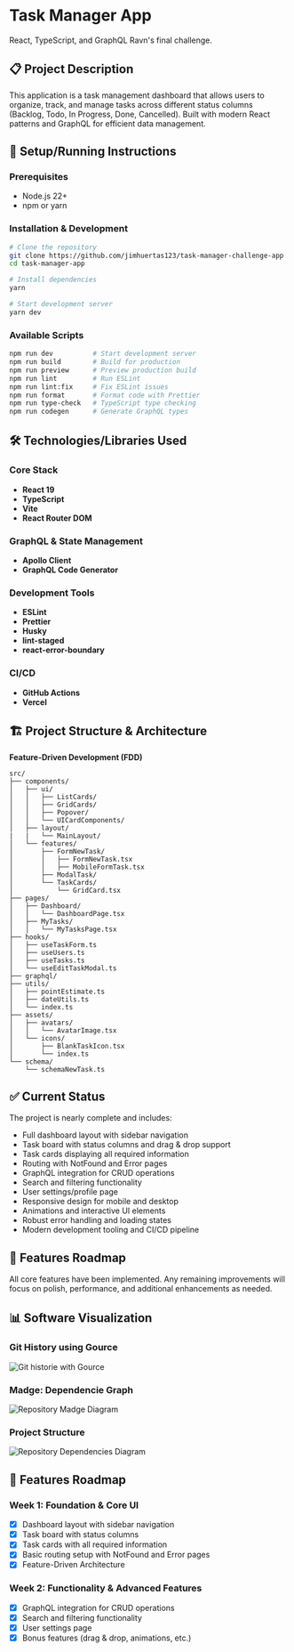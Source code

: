 # Task Manager App

React, TypeScript, and GraphQL Ravn's final challenge.

## 📋 Project Description

This application is a task management dashboard that allows users to organize, track, and manage tasks across different status columns (Backlog, Todo, In Progress, Done, Cancelled). Built with modern React patterns and GraphQL for efficient data management.

## 🚀 Setup/Running Instructions

### Prerequisites

- Node.js 22+
- npm or yarn

### Installation & Development

```bash
# Clone the repository
git clone https://github.com/jimhuertas123/task-manager-challenge-app
cd task-manager-app

# Install dependencies
yarn

# Start development server
yarn dev
```

### Available Scripts

```bash
npm run dev          # Start development server
npm run build        # Build for production
npm run preview      # Preview production build
npm run lint         # Run ESLint
npm run lint:fix     # Fix ESLint issues
npm run format       # Format code with Prettier
npm run type-check   # TypeScript type checking
npm run codegen      # Generate GraphQL types
```

## 🛠 Technologies/Libraries Used

### Core Stack

- **React 19**
- **TypeScript**
- **Vite**
- **React Router DOM**

### GraphQL & State Management

- **Apollo Client**
- **GraphQL Code Generator**

### Development Tools

- **ESLint**
- **Prettier**
- **Husky**
- **lint-staged**
- **react-error-boundary**

### CI/CD

- **GitHub Actions**
- **Vercel**

## 🏗 Project Structure & Architecture

**Feature-Driven Development (FDD)**

```
src/
├── components/
│   ├── ui/
│   │   ├── ListCards/
│   │   ├── GridCards/
│   │   ├── Popover/
│   │   └── UICardComponents/
│   ├── layout/
|   |   └── MainLayout/
│   └── features/
│       ├── FormNewTask/
│       │   ├── FormNewTask.tsx
│       │   ├── MobileFormTask.tsx
│       ├── ModalTask/
│       └── TaskCards/
│           └── GridCard.tsx
├── pages/
│   ├── Dashboard/
│   │   └── DashboardPage.tsx
│   ├── MyTasks/
│   │   └── MyTasksPage.tsx
├── hooks/
│   ├── useTaskForm.ts
│   ├── useUsers.ts
│   ├── useTasks.ts
│   └── useEditTaskModal.ts
├── graphql/
├── utils/
│   ├── pointEstimate.ts
│   ├── dateUtils.ts
│   └── index.ts
├── assets/
│   ├── avatars/
│   │   └── AvatarImage.tsx
│   └── icons/
│       ├── BlankTaskIcon.tsx
│       └── index.ts
└── schema/
    └── schemaNewTask.ts
```

## ✅ Current Status

The project is nearly complete and includes:

- Full dashboard layout with sidebar navigation
- Task board with status columns and drag & drop support
- Task cards displaying all required information
- Routing with NotFound and Error pages
- GraphQL integration for CRUD operations
- Search and filtering functionality
- User settings/profile page
- Responsive design for mobile and desktop
- Animations and interactive UI elements
- Robust error handling and loading states
- Modern development tooling and CI/CD pipeline

## 🎯 Features Roadmap

All core features have been implemented. Any remaining improvements will focus on polish, performance, and additional enhancements as needed.

## 📊 Software Visualization

### Git History using Gource

![Git historie with Gource](https://github.com/user-attachments/assets/3663d020-b5df-4c07-93c4-63daad8ccc4f)


### Madge: Dependencie Graph

![Repository Madge Diagram](./src/assets/diagram.png)

### Project Structure

![Repository Dependencies Diagram](./src/assets/diagram-GitDiagram.png)

## 🎯 Features Roadmap

### Week 1: Foundation & Core UI

- [x] Dashboard layout with sidebar navigation
- [x] Task board with status columns
- [x] Task cards with all required information
- [x] Basic routing setup with NotFound and Error pages
- [x] Feature-Driven Architecture

### Week 2: Functionality & Advanced Features

- [x] GraphQL integration for CRUD operations
- [x] Search and filtering functionality
- [x] User settings page
- [x] Bonus features (drag & drop, animations, etc.)
